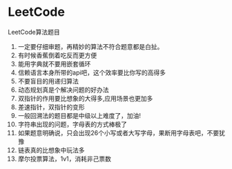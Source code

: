 # LeetCode
LeetCode算法题目

1. 一定要仔细审题，再精妙的算法不符合题意都是白扯。
2. 有时候香蕉倒着吃反而更方便
3. 能用字典就不要用嵌套循环
4. 信赖语言本身所带的api吧，这个效率要比你写的高得多
5. 不要盲目的用递归算法
6. 动态规划真是个解决问题的好办法
7. 双指针的作用要比想象的大得多,应用场景也更加多
8. 差速指针，双指针的变形
9. 一般回溯法的题目都是中级以上难度了，加油!
10. 字符串出现的问题，字母表的方式棒极了
11. 如果题意明确说，只会出现26个小写或者大写字母，果断用字母表吧，不要犹豫
12. 链表真的比想象中玩法多
13. 摩尔投票算法，1v1，消耗非己票数
